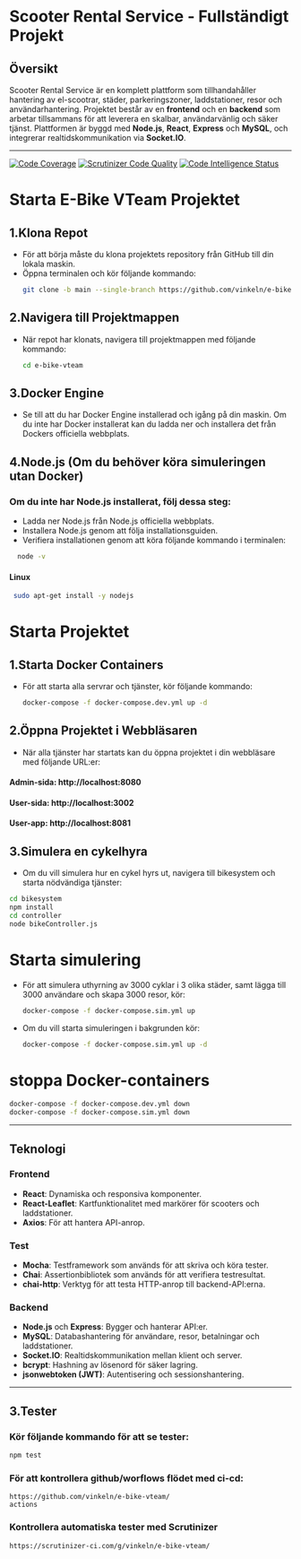 # Scooter Rental Service - Fullständigt Projekt

## Översikt
Scooter Rental Service är en komplett plattform som tillhandahåller hantering av el-scootrar, städer, parkeringszoner, laddstationer, resor och användarhantering. Projektet består av en **frontend** och en **backend** som arbetar tillsammans för att leverera en skalbar, användarvänlig och säker tjänst. Plattformen är byggd med **Node.js**, **React**, **Express** och **MySQL**, och integrerar realtidskommunikation via **Socket.IO**.

---

[![Code Coverage](https://scrutinizer-ci.com/g/vinkeln/e-bike-vteam/badges/coverage.png?b=main)](https://scrutinizer-ci.com/g/vinkeln/e-bike-vteam/?branch=main)
[![Scrutinizer Code Quality](https://scrutinizer-ci.com/g/vinkeln/e-bike-vteam/badges/quality-score.png?b=main)](https://scrutinizer-ci.com/g/vinkeln/e-bike-vteam/?branch=main)
[![Code Intelligence Status](https://scrutinizer-ci.com/g/vinkeln/e-bike-vteam/badges/code-intelligence.svg?b=main)](https://scrutinizer-ci.com/code-intelligence)

# Starta E-Bike VTeam Projektet
## 1.Klona Repot
 - För att börja måste du klona projektets repository från GitHub till din lokala maskin.
 - Öppna terminalen och kör följande kommando:
   ```bash
   git clone -b main --single-branch https://github.com/vinkeln/e-bike-vteam
   ```
## 2.Navigera till Projektmappen
 - När repot har klonats, navigera till projektmappen med följande kommando:
   ```bash
   cd e-bike-vteam
   ```
## 3.Docker Engine
 - Se till att du har Docker Engine installerad och igång på din maskin. Om du inte har Docker installerat kan du ladda ner och installera det från Dockers officiella webbplats.

## 4.Node.js (Om du behöver köra simuleringen utan Docker)
 ### Om du inte har Node.js installerat, följ dessa steg:
 - Ladda ner Node.js från Node.js officiella webbplats.
 - Installera Node.js genom att följa installationsguiden.
 - Verifiera installationen genom att köra följande kommando i terminalen:
 ```bash
   node -v
   ```
 
    
  #### Linux
  ```bash
   sudo apt-get install -y nodejs
   ```
  
# Starta Projektet
## 1.Starta Docker Containers
 - För att starta alla servrar och tjänster, kör följande kommando:
   ```bash
   docker-compose -f docker-compose.dev.yml up -d
   ```
## 2.Öppna Projektet i Webbläsaren
 - När alla tjänster har startats kan du öppna projektet i din webbläsare med följande URL:er:
  #### Admin-sida: http://localhost:8080
  #### User-sida: http://localhost:3002
  #### User-app: http://localhost:8081

## 3.Simulera en cykelhyra
 - Om du vill simulera hur en cykel hyrs ut, navigera till bikesystem och starta nödvändiga tjänster:
```bash
cd bikesystem
npm install
cd controller
node bikeController.js
```

# Starta simulering
- För att simulera uthyrning av 3000 cyklar i 3 olika städer, samt lägga till 3000 användare och skapa 3000 resor, kör:
  ```bash
  docker-compose -f docker-compose.sim.yml up
  ```
- Om du vill starta simuleringen i bakgrunden kör:
  ```bash
  docker-compose -f docker-compose.sim.yml up -d
  ```

# stoppa Docker-containers
  ```bash
  docker-compose -f docker-compose.dev.yml down
  docker-compose -f docker-compose.sim.yml down
  ```
---

## Teknologi
### Frontend
- **React**: Dynamiska och responsiva komponenter.
- **React-Leaflet**: Kartfunktionalitet med markörer för scooters och laddstationer.
- **Axios**: För att hantera API-anrop.


### Test
- **Mocha**: Testframework som används för att skriva och köra tester.
- **Chai**: Assertionbibliotek som används för att verifiera testresultat.
- **chai-http**: Verktyg för att testa HTTP-anrop till backend-API:erna.

  
### Backend
- **Node.js** och **Express**: Bygger och hanterar API:er.
- **MySQL**: Databashantering för användare, resor, betalningar och laddstationer.
- **Socket.IO**: Realtidskommunikation mellan klient och server.
- **bcrypt**: Hashning av lösenord för säker lagring.
- **jsonwebtoken (JWT)**: Autentisering och sessionshantering.
---


## 3.Tester

### Kör följande kommando för att se tester:
```bash
npm test
```
### För att kontrollera github/worflows flödet med ci-cd:
```
https://github.com/vinkeln/e-bike-vteam/
actions
```
### Kontrollera automatiska tester med Scrutinizer
```
https://scrutinizer-ci.com/g/vinkeln/e-bike-vteam/
```
